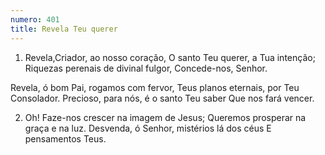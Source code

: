```yaml
---
numero: 401
title: Revela Teu querer
---
```

1. Revela,Criador, ao nosso coração,
O santo Teu querer, a Tua intenção;
Riquezas perenais de divinal fulgor,
Concede-nos, Senhor.

Revela, ó bom Pai, rogamos com fervor,
Teus planos eternais, por Teu Consolador.
Precioso, para nós, é o santo Teu saber
Que nos fará vencer.

2. Oh! Faze-nos crescer na imagem de Jesus;
Queremos prosperar na graça e na luz.
Desvenda, ó Senhor, mistérios lá dos céus
E pensamentos Teus.
